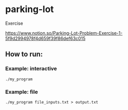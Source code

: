 # parking-lot

Exercise

https://www.notion.so/Parking-Lot-Problem-Exercise-1-5f9d2994978f4d659f39f86def63c015

## How to run:

### Example: interactive

```
./my_program
```

### Example: file

```
./my_program file_inputs.txt > output.txt
```
